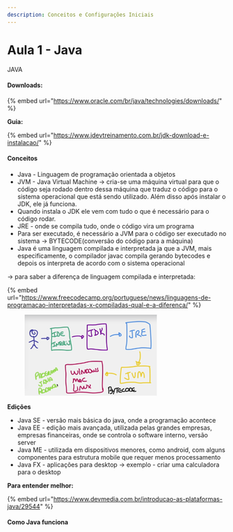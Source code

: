 ```yaml
---
description: Conceitos e Configurações Iniciais
---
```


# Aula 1 - Java

JAVA

#### Downloads:

{% embed url="https://www.oracle.com/br/java/technologies/downloads/" %}

**Guia:**

{% embed url="https://www.jdevtreinamento.com.br/jdk-download-e-instalacao/" %}

#### Conceitos

####

* Java - Linguagem de programação orientada a objetos
* JVM - Java Virtual Machine -> cria-se uma máquina virtual para que o código seja rodado dentro dessa máquina que traduz o código para o sistema operacional que está sendo utilizado. Além disso após instalar o JDK, ele já funciona.
* Quando instala o JDK ele vem com tudo o que é necessário para o código rodar.
* JRE - onde se compila tudo, onde o código vira um programa
* Para ser executado, é necessário a JVM para o código ser executado no sistema -> BYTECODE(conversão do código para a máquina)
* Java é uma linguagem compilada e interpretada ja que a JVM, mais especificamente, o compilador javac compila gerando bytecodes e depois os interpreta de acordo com o sistema operacional

\-> para saber a diferença de linguagem compilada e interpretada:

{% embed url="https://www.freecodecamp.org/portuguese/news/linguagens-de-programacao-interpretadas-x-compiladas-qual-e-a-diferenca/" %}

<figure><img src="../.gitbook/assets/image.png" alt="" width="304"><figcaption></figcaption></figure>

**Edições**

* Java SE - versão mais básica do java, onde a programação acontece
* Java EE - edição mais avançada, utilizada pelas grandes empresas, empresas financeiras, onde se controla o software interno, versão server
* Java ME - utilizada em dispositivos menores, como android, com alguns componentes para estrutura mobile que requer menos processamento
* Java FX - aplicações para desktop -> exemplo - criar uma calculadora para o desktop

**Para entender melhor:**

{% embed url="https://www.devmedia.com.br/introducao-as-plataformas-java/29544" %}

#### Como Java funciona

